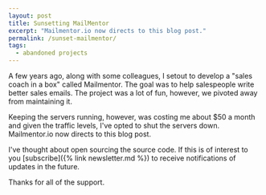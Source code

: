 ```yaml
---
layout: post
title: Sunsetting MailMentor
excerpt: "Mailmentor.io now directs to this blog post."
permalink: /sunset-mailmentor/
tags:
  - abandoned projects
---
```


A few years ago, along with some colleagues, I setout to develop a "sales coach in a box" called Mailmentor. The goal was to help salespeople write better sales emails. The project was a lot of fun, however, we pivoted away from maintaining it.

Keeping the servers running, however, was costing me about $50 a month and given the traffic levels, I've opted to shut the servers down. Mailmentor.io now directs to this blog post.

I've thought about open sourcing the source code. If this is of interest to you [subscribe]({% link newsletter.md %}) to receive notifications of updates in the future.

Thanks for all of the support.
